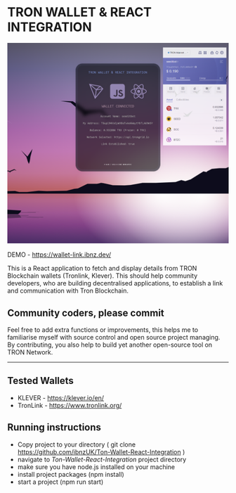 # TRON WALLET & REACT INTEGRATION

![Preview](src/Screenshot.png)


DEMO  - https://wallet-link.ibnz.dev/


This is a React application to fetch and display details from TRON Blockchain wallets (Tronlink, Klever). This should help community developers, who are building decentralised applications, to establish a link and communication with Tron Blockchain.

## Community coders, please commit

Feel free to add extra functions or improvements, this helps me to familiarise myself with source control and open source project managing. By contributing, you also help to build yet another open-source tool on TRON Network. 

-----
## Tested Wallets

- KLEVER  -  https://klever.io/en/
- TronLink - https://www.tronlink.org/



## Running instructions

- Copy project to your directory ( git clone https://github.com/ibnzUK/Ton-Wallet-React-Integration )
- navigate to _Ton-Wallet-React-Integration_ project directory
- make sure you have node.js installed on your machine
- install project packages (npm install)
- start a project (npm run start)

